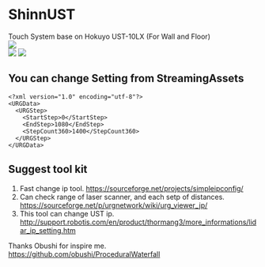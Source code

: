 # ShinnUST
Touch System base on Hokuyo UST-10LX (For Wall and Floor)  
<img src="https://github.com/shinn716/ShinnUST/blob/master/Snipaste_2018-10-21_19-02-50.png" /></a>  
<img src="https://github.com/shinn716/ShinnUST/blob/master/Snipaste_2018-10-21_20-06-16.png" /></a>
<img src="https://github.com/shinn716/ShinnUST/blob/master/Snipaste_2018-10-21_20-06-40.png" /></a>
  
## You can change Setting from StreamingAssets
```
<?xml version="1.0" encoding="utf-8"?>
<URGData>
  <URGStep>
    <StartStep>0</StartStep>
    <EndStep>1080</EndStep>
    <StepCount360>1400</StepCount360>
  </URGStep>
</URGData>
```

## Suggest tool kit
1. Fast change ip tool. 
https://sourceforge.net/projects/simpleipconfig/  
2. Can check range of laser scanner, and each setp of distances. 
https://sourceforge.net/p/urgnetwork/wiki/urg_viewer_jp/  
3. This tool can change UST ip.
http://support.robotis.com/en/product/thormang3/more_informations/lidar_ip_setting.htm  
  
Thanks Obushi for inspire me.  
https://github.com/obushi/ProceduralWaterfall  

